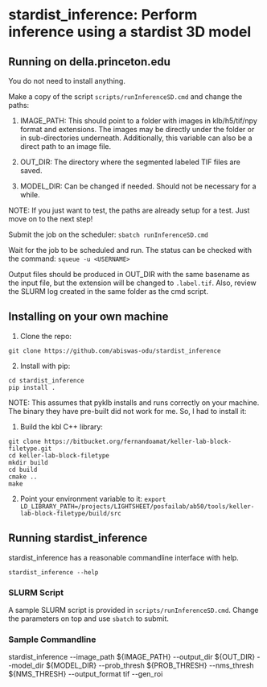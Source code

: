 # stardist_inference: Perform inference using a stardist 3D model 

## Running on della.princeton.edu

You do not need to install anything. 

Make a copy of the script ```scripts/runInferenceSD.cmd``` and change the paths:

1. IMAGE_PATH: This should point to a folder with images in klb/h5/tif/npy format and extensions. The images may be directly under the folder or in sub-directories underneath. Additionally, this variable can also be a direct path to an image file.

2. OUT_DIR: The directory where the segmented labeled TIF files are saved.

3. MODEL_DIR: Can be changed if needed. Should not be necessary for a while.

NOTE: If you just want to test, the paths are already setup for a test. Just move on to the next step! 

Submit the job on the scheduler:
```sbatch runInferenceSD.cmd```

Wait for the job to be scheduled and run. The status can be checked with the command:
```squeue -u <USERNAME>```

Output files should be produced in OUT_DIR with the same basename as the input file, but the extension will be changed to ```.label.tif```. Also, review the SLURM log created in the same folder as the cmd script.

## Installing on your own machine

1. Clone the repo: 

```git clone https://github.com/abiswas-odu/stardist_inference```

2. Install with pip:

```
cd stardist_inference
pip install .
```
NOTE: This assumes that pyklb installs and runs correctly on your machine. The binary they have pre-built did not work for me. So, I had to install it: 

1. Build the kbl C++ library:
```
git clone https://bitbucket.org/fernandoamat/keller-lab-block-filetype.git
cd keller-lab-block-filetype
mkdir build
cd build
cmake ..
make
```
2. Point your environment variable to it: 
```export LD_LIBRARY_PATH=/projects/LIGHTSHEET/posfailab/ab50/tools/keller-lab-block-filetype/build/src```
   
## Running stardist_inference

stardist_inference has a reasonable commandline interface with help. 

```stardist_inference --help```

### SLURM Script

A sample SLURM script is provided in ```scripts/runInferenceSD.cmd```. Change the parameters on top and use ```sbatch``` to submit.

### Sample Commandline

stardist_inference --image_path ${IMAGE_PATH} --output_dir ${OUT_DIR} --model_dir ${MODEL_DIR} --prob_thresh ${PROB_THRESH} --nms_thresh ${NMS_THRESH} --output_format tif --gen_roi